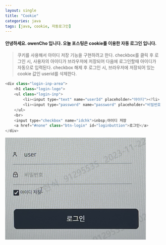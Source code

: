 ```yaml
---
layout: single
title: "Cookie"
categories: java
tags: [java, cookie, 자동로그인]
---
```


#### 안녕하세요. owenCho 입니다. 오늘 포스팅은 cookie를 이용한 자동 로그인 입니다.
> 쿠키를 사용해서 아이디 저장 기능을 구현하려고 한다. checkbox를 클릭 후 로그인 시, 사용자의 아이디가 브라우저에 저장되어 다음에 로그인할때 아이디가 자동으로 입력된다. checkbox 해제 후 로그인 시, 브라우저에 저장되어 있는 cookie 값인 userid를 삭제한다. 
        

```java
<div class="login-inp-area">
    <h1 class="login-logo">
    <ul class="login-inp">
        <li><input type="text" name="userId" placeholder="아이디"><?li>
        <li><input type="password" name="password" placeholder="비밀번호"><?li>
    </ul>
    <br>
    <input type="checkbox" name="idchk">&nbsp;아이디 저장
    <a href="#none" class="btn-login" id="loginbuttion">로그인</a>
</div>

```
        

 <img src="/assets/images/autoLogin.jpg" width="90%" height="50%">

 